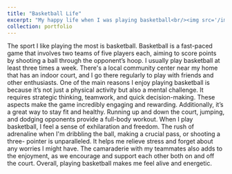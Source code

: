 ```yaml
---
title: "Basketball Life"
excerpt: "My happy life when I was playing basketball<br/><img src='/images/basketball1.JPG'>"
collection: portfolio
---
```


The sport I like playing the most is basketball. Basketball is a fast-paced game that involves two teams of five players each, aiming to score points by shooting a ball through the opponent’s hoop. I usually play basketball at least three times a week. There's a local community center near my home that has an indoor court, and I go there regularly to play with friends and other enthusiasts.
One of the main reasons I enjoy playing basketball is because it’s not just a physical activity but also a mental challenge. It requires strategic thinking, teamwork, and quick decision-making. These aspects make the game incredibly engaging and rewarding. Additionally, it’s a great way to stay fit and healthy. Running up and down the court, jumping, and dodging opponents provide a full-body workout.
When I play basketball, I feel a sense of exhilaration and freedom. The rush of adrenaline when I'm dribbling the ball, making a crucial pass, or shooting a three- pointer is unparalleled. It helps me relieve stress and forget about any worries I might have. The camaraderie with my teammates also adds to the enjoyment, as we encourage and support each other both on and off the court. Overall, playing basketball makes me feel alive and energetic.
